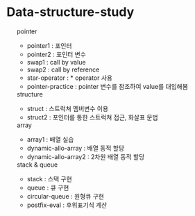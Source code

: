 # Data-structure-study
<ul>
  pointer
  <ul>
    <li>pointer1 : 포인터</li>
    <li>pointer2 : 포인터 변수</li>
    <li>swap1 : call by value</li>
    <li>swap2 : call by reference</li>
    <li>star-operator : * operator 사용</li>
    <li>pointer-practice : pointer 변수를 참조하여 value를 대입해봄</li>
  </ul>
  structure
  <ul>
    <li>struct : 스트럭쳐 멤버변수 이용</li>
    <li>struct2 : 포인터를 통한 스트럭쳐 접근, 화살표 문법</li>
  </ul>
  array
  <ul>
    <li>array1 : 배열 실습</li>
    <li>dynamic-allo-array : 배열 동적 할당</li>
    <li>dynamic-allo-array2 : 2차원 배열 동적 할당</li>
  </ul>
  stack & queue
  <ul>
    <li>stack : 스택 구현</li>
    <li>queue : 큐 구현</li>
    <li>circular-queue : 원형큐 구현</li>
    <li>postfix-eval : 후위표기식 계산</li>
  </ul>
</ul>